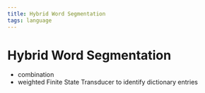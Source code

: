 ```yaml
---
title: Hybrid Word Segmentation
tags: language
---
```


# Hybrid Word Segmentation
- combination
- weighted Finite State Transducer to identify dictionary entries










































